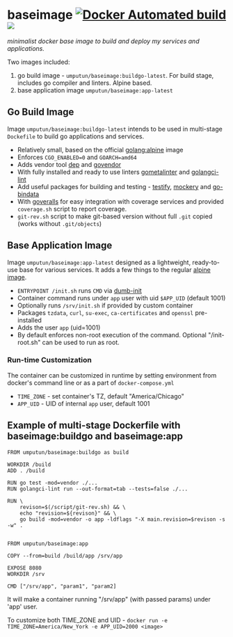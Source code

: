 # baseimage [![Docker Automated build](https://img.shields.io/docker/automated/jrottenberg/ffmpeg.svg)](https://hub.docker.com/r/umputun/baseimage/) ![](https://github.com/umputun/baseimage/workflows/build/badge.svg)

_minimalist docker base image to build and deploy my services and applications._

Two images included:

1. go build image - `umputun/baseimage:buildgo-latest`. For build stage, includes go compiler and linters. Alpine based.
2. base application image `umputun/baseimage:app-latest`

## Go Build Image

Image `umputun/baseimage:buildgo-latest` intends to be used in multi-stage `Dockefile` to build go applications and services.

* Relatively small, based on the official [golang:alpine](https://hub.docker.com/_/golang/) image
* Enforces `CGO_ENABLED=0` and `GOARCH=amd64`
* Adds vendor tool [dep](https://github.com/golang/dep) and [govendor](https://github.com/kardianos/govendor)
* With fully installed and ready to use linters [gometalinter](https://github.com/alecthomas/gometalinter) and [golangci-lint](https://github.com/golangci/golangci-lint)
* Add useful packages for building and testing - [testify](https://github.com/stretchr/testify), [mockery](https://github.com/vektra/mockery) and [go-bindata](https://github.com/jteeuwen/go-bindata)
* With [goveralls](https://github.com/mattn/goveralls) for easy integration with coverage services and provided `coverage.sh` script to report coverage.
* `git-rev.sh` script to make git-based version without full `.git` copied (works without `.git/objects`)


## Base Application Image

Image `umputun/baseimage:app-latest` designed as a lightweight, ready-to-use base for various services.
It adds a few things to the regular [alpine image](https://hub.docker.com/_/alpine/).

* `ENTRYPOINT /init.sh` runs `CMD` via [dumb-init](https://github.com/Yelp/dumb-init/)
* Container command runs under `app` user with uid `$APP_UID` (default 1001) 
* Optionally runs `/srv/init.sh` if provided by custom container
* Packages `tzdata`, `curl`, `su-exec`, `ca-certificates` and `openssl` pre-installed
* Adds the user `app` (uid=1001)
* By default enforces non-root execution of the command. Optional "/init-root.sh" can be used to run as root.

### Run-time Customization

The container can be customized in runtime by setting environment from docker's command line or as a part of `docker-compose.yml`

- `TIME_ZONE` - set container's TZ, default "America/Chicago"
- `APP_UID` - UID of internal `app` user, default 1001

## Example of multi-stage Dockerfile with baseimage:buildgo and baseimage:app

```docker
FROM umputun/baseimage:buildgo as build

WORKDIR /build
ADD . /build

RUN go test -mod=vendor ./...
RUN golangci-lint run --out-format=tab --tests=false ./...

RUN \
    revison=$(/script/git-rev.sh) && \
    echo "revision=${revison}" && \
    go build -mod=vendor -o app -ldflags "-X main.revision=$revison -s -w" .


FROM umputun/baseimage:app

COPY --from=build /build/app /srv/app

EXPOSE 8080
WORKDIR /srv

CMD ["/srv/app", "param1", "param2]
```

It will make a container running "/srv/app" (with passed params) under 'app' user.

To customize both TIME_ZONE and UID - `docker run -e TIME_ZONE=America/New_York -e APP_UID=2000 <image>`
 
